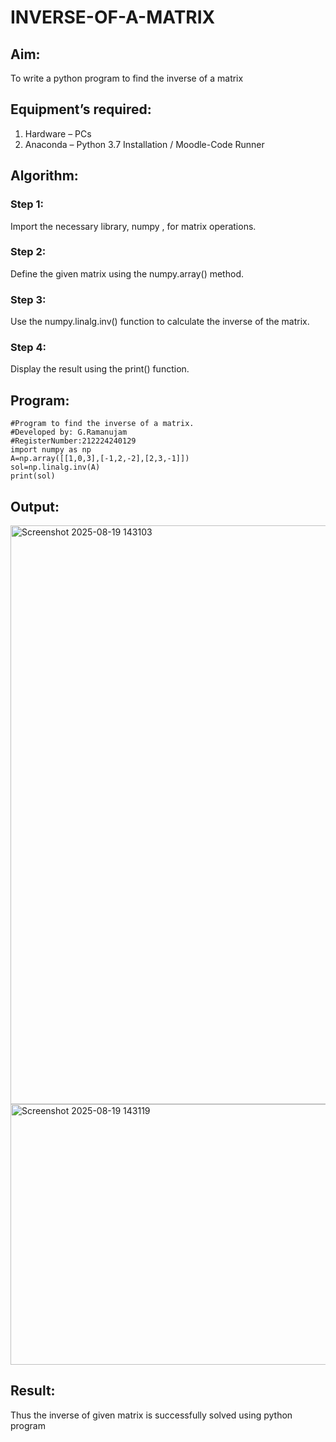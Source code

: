 # INVERSE-OF-A-MATRIX
## Aim:
To write a python program to find the inverse of a matrix
## Equipment’s required:
1. 	Hardware – PCs
2. 	Anaconda – Python 3.7 Installation / Moodle-Code Runner
## Algorithm:

### Step 1:
Import the necessary library, numpy , for matrix operations.
### Step 2:
Define the given matrix using the numpy.array() method.
### Step 3:
Use the numpy.linalg.inv() function to calculate the inverse of the matrix.
### Step 4:
Display the result using the print() function.

## Program:
```
#Program to find the inverse of a matrix.
#Developed by: G.Ramanujam
#RegisterNumber:212224240129
import numpy as np
A=np.array([[1,0,3],[-1,2,-2],[2,3,-1]])
sol=np.linalg.inv(A)
print(sol)
```
## Output:

<img width="1266" height="926" alt="Screenshot 2025-08-19 143103" src="https://github.com/user-attachments/assets/44522606-3984-4fa3-a786-ca26c625faae" />

<img width="1260" height="417" alt="Screenshot 2025-08-19 143119" src="https://github.com/user-attachments/assets/5ed6d4bb-93b9-46cc-b547-639cde78ae66" />


## Result:
Thus the inverse of given matrix is successfully solved using python program


